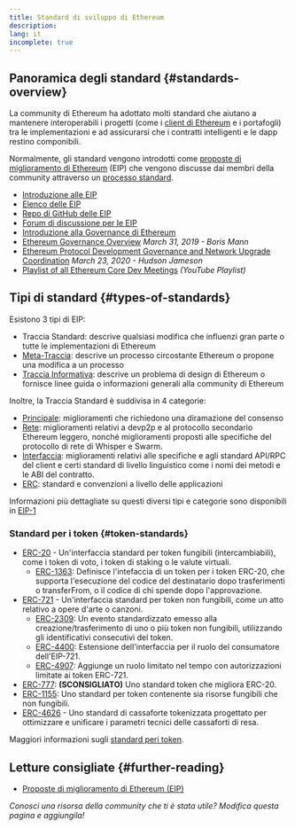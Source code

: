 ```yaml
---
title: Standard di sviluppo di Ethereum
description:
lang: it
incomplete: true
---
```


## Panoramica degli standard {#standards-overview}

La community di Ethereum ha adottato molti standard che aiutano a mantenere interoperabili i progetti (come i [client di Ethereum](/developers/docs/nodes-and-clients/) e i portafogli) tra le implementazioni e ad assicurarsi che i contratti intelligenti e le dapp restino componibili.

Normalmente, gli standard vengono introdotti come [proposte di miglioramento di Ethereum](/eips/) (EIP) che vengono discusse dai membri della community attraverso un [processo standard](https://eips.ethereum.org/EIPS/eip-1).

- [Introduzione alle EIP](/eips/)
- [Elenco delle EIP](https://eips.ethereum.org/)
- [Repo di GitHub delle EIP](https://github.com/ethereum/EIPs)
- [Forum di discussione per le EIP](https://ethereum-magicians.org/c/eips)
- [Introduzione alla Governance di Ethereum](/governance/)
- [Ethereum Governance Overview](https://web.archive.org/web/20201107234050/https://blog.bmannconsulting.com/ethereum-governance/) _March 31, 2019 - Boris Mann_
- [Ethereum Protocol Development Governance and Network Upgrade Coordination](https://hudsonjameson.com/2020-03-23-ethereum-protocol-development-governance-and-network-upgrade-coordination/) _March 23, 2020 - Hudson Jameson_
- [Playlist of all Ethereum Core Dev Meetings](https://www.youtube.com/playlist?list=PLaM7G4Llrb7zfMXCZVEXEABT8OSnd4-7w) _(YouTube Playlist)_

## Tipi di standard {#types-of-standards}

Esistono 3 tipi di EIP:

- Traccia Standard: descrive qualsiasi modifica che influenzi gran parte o tutte le implementazioni di Ethereum
- [Meta-Traccia](https://eips.ethereum.org/meta): descrive un processo circostante Ethereum o propone una modifica a un processo
- [Traccia Informativa](https://eips.ethereum.org/informational): descrive un problema di design di Ethereum o fornisce linee guida o informazioni generali alla community di Ethereum

Inoltre, la Traccia Standard è suddivisa in 4 categorie:

- [Principale](https://eips.ethereum.org/core): miglioramenti che richiedono una diramazione del consenso
- [Rete](https://eips.ethereum.org/networking): miglioramenti relativi a devp2p e al protocollo secondario Ethereum leggero, nonché miglioramenti proposti alle specifiche del protocollo di rete di Whisper e Swarm.
- [Interfaccia](https://eips.ethereum.org/interface): miglioramenti relativi alle specifiche e agli standard API/RPC del client e certi standard di livello linguistico come i nomi dei metodi e le ABI del contratto.
- [ERC](https://eips.ethereum.org/erc): standard e convenzioni a livello delle applicazioni

Informazioni più dettagliate su questi diversi tipi e categorie sono disponibili in [EIP-1](https://eips.ethereum.org/EIPS/eip-1#eip-types)

### Standard per i token {#token-standards}

- [ERC-20](/developers/docs/standards/tokens/erc-20/) - Un'interfaccia standard per token fungibili (intercambiabili), come i token di voto, i token di staking o le valute virtuali.
  - [ERC-1363](https://eips.ethereum.org/EIPS/eip-1363): Definisce l'intefaccia di un token per i token ERC-20, che supporta l'esecuzione del codice del destinatario dopo trasferimenti o transferFrom, o il codice di chi spende dopo l'approvazione.
- [ERC-721](/developers/docs/standards/tokens/erc-721/) - Un'interfaccia standard per token non fungibili, come un atto relativo a opere d'arte o canzoni.
  - [ERC-2309](https://eips.ethereum.org/EIPS/eip-2309): Un evento standardizzato emesso alla creazione/trasferimento di uno o più token non fungibili, utilizzando gli identificativi consecutivi del token.
  - [ERC-4400](https://eips.ethereum.org/EIPS/eip-4400): Estensione dell'interfaccia per il ruolo del consumatore dell'EIP-721.
  - [ERC-4907](https://eips.ethereum.org/EIPS/eip-4907): Aggiunge un ruolo limitato nel tempo con autorizzazioni limitate ai token ERC-721.
- [ERC-777](/developers/docs/standards/tokens/erc-777/): **(SCONSIGLIATO)** Uno standard token che migliora ERC-20.
- [ERC-1155](/developers/docs/standards/tokens/erc-1155/): Uno standard per token contenente sia risorse fungibili che non fungibili.
- [ERC-4626](/developers/docs/standards/tokens/erc-4626/) - Uno standard di cassaforte tokenizzata progettato per ottimizzare e unificare i parametri tecnici delle cassaforti di resa.

Maggiori informazioni sugli [standard peri token](/developers/docs/standards/tokens/).

## Letture consigliate {#further-reading}

- [Proposte di miglioramento di Ethereum (EIP)](/eips/)

_Conosci una risorsa della community che ti è stata utile? Modifica questa pagina e aggiungila!_
